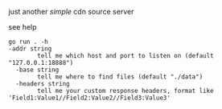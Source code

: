 just another *simple* cdn source server

see help
```
go run . -h
-addr string
    	tell me which host and port to listen on (default "127.0.0.1:18888")
  -base string
    	tell me where to find files (default "./data")
  -headers string
    	tell me your custom response headers, format like 'Field1:Value1//Field2:Value2//Field3:Value3'
```